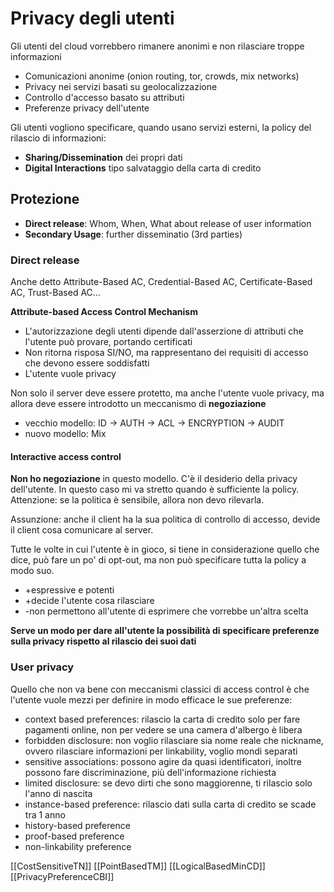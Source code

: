 # Privacy degli utenti

Gli utenti del cloud vorrebbero rimanere anonimi e non rilasciare troppe informazioni

- Comunicazioni anonime (onion routing, tor, crowds, mix networks)
- Privacy nei servizi basati su geolocalizzazione
- Controllo d'accesso basato su attributi
- Preferenze privacy dell'utente

Gli utenti vogliono specificare, quando usano servizi esterni, la policy del rilascio di informazioni:
- **Sharing/Dissemination** dei propri dati
- **Digital Interactions** tipo salvataggio della carta di credito

## Protezione
- **Direct release**: Whom, When, What about release of user information
- **Secondary Usage**: further disseminatio (3rd parties)

### Direct release

Anche detto Attribute-Based AC, Credential-Based AC, Certificate-Based AC, Trust-Based AC...

**Attribute-based Access Control Mechanism**
- L'autorizzazione degli utenti dipende dall'asserzione di attributi che l'utente può provare, portando certificati
- Non ritorna risposa SI/NO, ma rappresentano dei requisiti di accesso che devono essere soddisfatti
- L'utente vuole privacy

Non solo il server deve essere protetto, ma anche l'utente vuole privacy, ma allora deve essere introdotto un meccanismo di **negoziazione**

- vecchio modello: ID -> AUTH -> ACL -> ENCRYPTION -> AUDIT
- nuovo modello: Mix

#### Interactive access control  

**Non ho negoziazione** in questo modello. C'è il desiderio della privacy dell'utente. In questo caso mi va stretto quando è sufficiente la policy. Attenzione: se la politica è sensibile, allora non devo rilevarla.

Assunzione: anche il client ha la sua politica di controllo di accesso, devide il client cosa comunicare al server.

Tutte le volte in cui l'utente è in gioco, si tiene in considerazione quello che dice, può fare un po' di opt-out, ma non può specificare tutta la policy a modo suo.
+ +espressive e potenti
+ +decide l'utente cosa rilasciare
+ -non permettono all'utente di esprimere che vorrebbe un'altra scelta

**Serve un modo per dare all'utente la possibilità di specificare preferenze sulla privacy rispetto al rilascio dei suoi dati**

### User privacy

Quello che non va bene con meccanismi classici di access control è che l'utente vuole mezzi per definire in modo efficace le sue preferenze:
- context based preferences: rilascio la carta di credito solo per fare pagamenti online, non per vedere se una camera d'albergo è libera
- forbidden disclosure: non voglio rilasciare sia nome reale che nickname, ovvero rilasciare informazioni per linkability, voglio mondi separati
- sensitive associations: possono agire da quasi identificatori, inoltre possono fare discriminazione, più dell'informazione richiesta
- limited disclosure: se devo dirti che sono maggiorenne, ti rilascio solo l'anno di nascita
- instance-based preference: rilascio dati sulla carta di credito se scade tra 1 anno
- history-based preference
- proof-based preference
- non-linkability preference

[[CostSensitiveTN]]
[[PointBasedTM]]
[[LogicalBasedMinCD]]
[[PrivacyPreferenceCBI]]